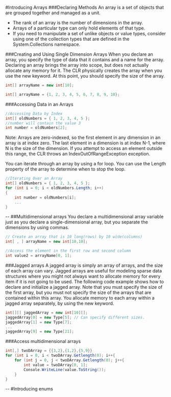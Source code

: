 #Introducing Arrays
###Declaring Methods
An array is a set of objects that are grouped together and managed as a unit. 
+ The rank of an array is the number of dimensions in the array.
+ Arrays of a particular type can only hold elements of that type. 
+ If you need to manipulate a set of unlike objects or value types, consider using one of the collection types that are defined in the System.Collections namespace.


###Creating and Using Single Dimension Arrays
When you declare an array, you specify the type of data that it contains and a name for the array. Declaring an array brings the array into scope, but does not actually allocate any memory for it. The CLR physically creates the array when you use the new keyword. At this point, you should specify the size of the array.
```c#
int[] arrayName = new int[10];

int[] arrayName = {1, 2, 3, 4, 5, 6, 7, 8, 9, 10};
```

###Accessing Data in an Arrays
```c#
//Accessing Data by Index
int[] oldNumbers = { 1, 2, 3, 4, 5 };
//number will contain the value 3
int number = oldNumbers[2];
```
Note: Arrays are zero-indexed, so the first element in any dimension in an array is at index zero. The last element in a dimension is at index N-1, where N is the size of the dimension. If you attempt to access an element outside this range, the CLR throws an IndexOutOfRangeException exception. 

You can iterate through an array by using a for loop. You can use the Length property of the array to determine when to stop the loop.
```c#
//Iterating Over an Array
int[] oldNumbers = { 1, 2, 3, 4, 5 };
for (int i = 0; i < oldNumbers.Length; i++)
{
    int number = oldNumbers[i];
    ...
}
```
--
##Multidimensional arrays
You declare a multidimensional array variable just as you declare a single-dimensional array, but you separate the dimensions by using commas.
```c#
// Create an array that is 10 long(rows) by 10 wide(columns)
int[ , ] arrayName = new int[10,10];

//Access the element in the first row and second column
int value2 = arrayName[0, 1];
```
###Jagged arrays
A jagged array is simply an array of arrays, and the size of each array can vary. Jagged arrays are useful for modeling sparse data structures where you might not always want to allocate memory for every item if it is not going to be used. The following code example shows how to declare and initialize a jagged array. Note that you must specify the size of the first array, but you must not specify the size of the arrays that are contained within this array. You allocate memory to each array within a jagged array separately, by using the new keyword.
```c#
int[][] jaggedArray = new int[10][];
jaggedArray[0] = new Type[5]; // Can specify different sizes.
jaggedArray[1] = new Type[7];
...
jaggedArray[9] = new Type[21];
```
###Access multidimensional arrays
```c#
int[,] twoDArray = {{3,2},{1,2},{5,9}}
for (int i = 0, i < twoDArray.Getlength(0); i++{
    for (int j = 0, j < twoDArray.Getlength(0); j++{
        int value = twoDArray[0, 1];
        Console.WriteLine(value.ToString());
    }
}
```

--
#Introducing enums